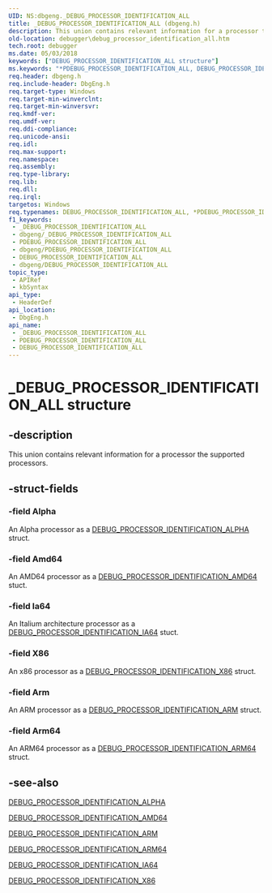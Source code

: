 ```yaml
---
UID: NS:dbgeng._DEBUG_PROCESSOR_IDENTIFICATION_ALL
title: _DEBUG_PROCESSOR_IDENTIFICATION_ALL (dbgeng.h)
description: This union contains relevant information for a processor the supported processors.
old-location: debugger\debug_processor_identification_all.htm
tech.root: debugger
ms.date: 05/03/2018
keywords: ["DEBUG_PROCESSOR_IDENTIFICATION_ALL structure"]
ms.keywords: "*PDEBUG_PROCESSOR_IDENTIFICATION_ALL, DEBUG_PROCESSOR_IDENTIFICATION_ALL, DEBUG_PROCESSOR_IDENTIFICATION_ALL union [Windows Debugging], _DEBUG_PROCESSOR_IDENTIFICATION_ALL, dbgeng/DEBUG_PROCESSOR_IDENTIFICATION_ALL, debugger.debug_processor_identification_all"
req.header: dbgeng.h
req.include-header: DbgEng.h
req.target-type: Windows
req.target-min-winverclnt: 
req.target-min-winversvr: 
req.kmdf-ver: 
req.umdf-ver: 
req.ddi-compliance: 
req.unicode-ansi: 
req.idl: 
req.max-support: 
req.namespace: 
req.assembly: 
req.type-library: 
req.lib: 
req.dll: 
req.irql: 
targetos: Windows
req.typenames: DEBUG_PROCESSOR_IDENTIFICATION_ALL, *PDEBUG_PROCESSOR_IDENTIFICATION_ALL
f1_keywords:
 - _DEBUG_PROCESSOR_IDENTIFICATION_ALL
 - dbgeng/_DEBUG_PROCESSOR_IDENTIFICATION_ALL
 - PDEBUG_PROCESSOR_IDENTIFICATION_ALL
 - dbgeng/PDEBUG_PROCESSOR_IDENTIFICATION_ALL
 - DEBUG_PROCESSOR_IDENTIFICATION_ALL
 - dbgeng/DEBUG_PROCESSOR_IDENTIFICATION_ALL
topic_type:
 - APIRef
 - kbSyntax
api_type:
 - HeaderDef
api_location:
 - DbgEng.h
api_name:
 - _DEBUG_PROCESSOR_IDENTIFICATION_ALL
 - PDEBUG_PROCESSOR_IDENTIFICATION_ALL
 - DEBUG_PROCESSOR_IDENTIFICATION_ALL
---
```


# _DEBUG_PROCESSOR_IDENTIFICATION_ALL structure


## -description

This union contains relevant information for a processor the supported processors.

## -struct-fields

### -field Alpha

An Alpha processor as a <a href="/windows-hardware/drivers/ddi/dbgeng/ns-dbgeng-_debug_processor_identification_alpha">DEBUG_PROCESSOR_IDENTIFICATION_ALPHA</a> struct.

### -field Amd64

An AMD64 processor as a <a href="/windows-hardware/drivers/ddi/dbgeng/ns-dbgeng-_debug_processor_identification_amd64">DEBUG_PROCESSOR_IDENTIFICATION_AMD64</a> stuct.

### -field Ia64

An Italium architecture processor as a <a href="/windows-hardware/drivers/ddi/dbgeng/ns-dbgeng-_debug_processor_identification_ia64">DEBUG_PROCESSOR_IDENTIFICATION_IA64</a> stuct.

### -field X86

An x86 processor as a <a href="/windows-hardware/drivers/ddi/dbgeng/ns-dbgeng-_debug_processor_identification_x86">DEBUG_PROCESSOR_IDENTIFICATION_X86</a> struct.

### -field Arm

An ARM processor as a <a href="/windows-hardware/drivers/ddi/dbgeng/ns-dbgeng-_debug_processor_identification_arm">DEBUG_PROCESSOR_IDENTIFICATION_ARM</a> struct.

### -field Arm64

An ARM64 processor as a <a href="/windows-hardware/drivers/ddi/dbgeng/ns-dbgeng-_debug_processor_identification_arm64">DEBUG_PROCESSOR_IDENTIFICATION_ARM64</a> struct.

## -see-also

<a href="/windows-hardware/drivers/ddi/dbgeng/ns-dbgeng-_debug_processor_identification_alpha">DEBUG_PROCESSOR_IDENTIFICATION_ALPHA</a>



<a href="/windows-hardware/drivers/ddi/dbgeng/ns-dbgeng-_debug_processor_identification_amd64">DEBUG_PROCESSOR_IDENTIFICATION_AMD64</a>



<a href="/windows-hardware/drivers/ddi/dbgeng/ns-dbgeng-_debug_processor_identification_arm">DEBUG_PROCESSOR_IDENTIFICATION_ARM</a>



<a href="/windows-hardware/drivers/ddi/dbgeng/ns-dbgeng-_debug_processor_identification_arm64">DEBUG_PROCESSOR_IDENTIFICATION_ARM64</a>



<a href="/windows-hardware/drivers/ddi/dbgeng/ns-dbgeng-_debug_processor_identification_ia64">DEBUG_PROCESSOR_IDENTIFICATION_IA64</a>



<a href="/windows-hardware/drivers/ddi/dbgeng/ns-dbgeng-_debug_processor_identification_x86">DEBUG_PROCESSOR_IDENTIFICATION_X86</a>

